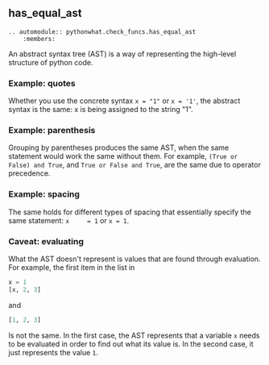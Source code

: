 has_equal_ast
--------------

```eval_rst
.. automodule:: pythonwhat.check_funcs.has_equal_ast
    :members:
```

An abstract syntax tree (AST) is a way of representing the high-level structure of python code.

### Example: quotes

Whether you use the concrete syntax `x = "1"` or `x = '1'`, the abstract syntax is the same: x is being assigned to the string "1".

### Example: parenthesis

Grouping by parentheses produces the same AST, when the same statement would work the same without them.
For example, `(True or False) and True`, and `True or False and True`, are the same due to operator precedence.

### Example: spacing

The same holds for different types of spacing that essentially specify the same statement: `x     = 1` or `x = 1`.

### Caveat: evaluating

What the AST doesn't represent is values that are found through evaluation. For example, the first item in the list in

```python
x = 1
[x, 2, 3]
```

and

```python
[1, 2, 3]
```

Is not the same. In the first case, the AST represents that a variable `x` needs to be evaluated in order to find out what its value is. In the second case, it just represents the value `1`.
